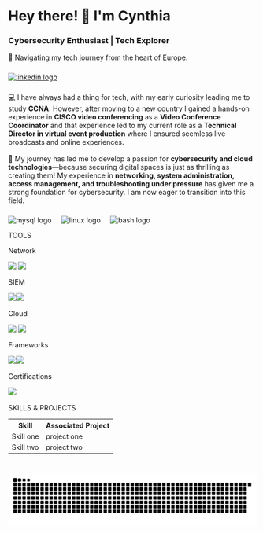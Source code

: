 <h1 align="left"> Hey there! 👋 I'm Cynthia</h1>

<h3>Cybersecurity Enthusiast | Tech Explorer</h3>
  
<p>📍 Navigating my tech journey from the heart of Europe.</p>

###

<div align="left">
  <a href="https://www.linkedin.com/in/cynthia-echendu" target="_blank">
    <img src="https://img.shields.io/static/v1?message=LinkedIn&logo=linkedin&label=&color=0077B5&logoColor=white&labelColor=&style=for-the-badge" height="35" alt="linkedin logo"  />
  </a>
</div>

###

<p align="left">&#128187 I have always had a thing for tech, with my early curiosity leading me to study <b>CCNA</b>. However, after moving to a new country I gained a hands-on experience in <b>CISCO video conferencing</b> as a <b>Video Conference Coordinator</b> and that experience led to my current role as a <b>Technical Director in virtual event production</b> where I ensured seemless live broadcasts and online experiences. <br><br>&#128640 My journey has led me to develop a passion for <strong>cybersecurity and cloud technologies</strong>—because securing digital spaces is just as thrilling as creating them! My experience in <strong>networking, system administration, access management, and troubleshooting under pressure</strong> has given me a strong foundation for cybersecurity. I am now eager to transition into this field.</p>

###

<div align="left">
  <img src="https://cdn.jsdelivr.net/gh/devicons/devicon/icons/mysql/mysql-original.svg" height="30" alt="mysql logo"  />
  <img width="12" />
  <img src="https://cdn.jsdelivr.net/gh/devicons/devicon/icons/linux/linux-original.svg" height="30" alt="linux logo"  />
  <img width="12" />
  <img src="https://cdn.jsdelivr.net/gh/devicons/devicon/icons/bash/bash-original.svg" height="30" alt="bash logo"  />
</div>



<p align="left">TOOLS</p>



<p align="left">Network</p>

<div>
  <img src="https://img.shields.io/badge/-Wireshark-1679A7?&style=for-the-badge&logo=Wireshark&logoColor=white" /> <img src="https://img.shields.io/badge/-tcpdump-4B275F?&style=for-the-badge&logoColor=white" />
</div>


<p align="left">SIEM</p>

<div>
  <img src="https://img.shields.io/badge/-Splunk-000000?&style=for-the-badge&logo=Splunk&logoColor=white" /><img src="https://img.shields.io/badge/-Chronicle-4285F4?&style=for-the-badge&logo=Google&logoColor=white" />
</div>


<p align="left">Cloud</p>

<div>
  <img src="https://img.shields.io/badge/-VMware-607078?&style=for-the-badge&logo=VMware&logoColor=white" /> <img src="https://img.shields.io/badge/-VirtualBox-183A61?&style=for-the-badge&logo=VirtualBox&logoColor=white" />
</div>


Frameworks

<div>
  <img src="https://img.shields.io/badge/-NIST%20800-6A5ACD?&style=for-the-badge&logoColor=white" /><img src="https://img.shields.io/badge/-PCI--DSS-005F99?&style=for-the-badge&logoColor=white" />
</div>


<p align="left">Certifications</p>
<img src="https://img.shields.io/badge/-Google%20Cybersecurity%20Certificate-4285F4?&style=for-the-badge&logo=Google&logoColor=white" />


<p align="left">SKILLS & PROJECTS</p>
<table>
  <tr>
    <th>Skill</th>
    <th>Associated Project</th>
  </tr>
  <tr>
    <td>Skill one</td>
    <td>project one</td>
  </tr>
  <tr>
    <td>Skill two</td>
    <td>project two</td>
  </tr>
</table>

###

<br clear="both">

<img src="https://raw.githubusercontent.com/cenerdiva/cenerdiva/output/snake.svg" alt="Snake animation" />

###

###

<br clear="both">

###

<br clear="both">


